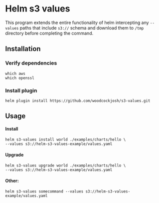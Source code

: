 # Helm s3 values

This program extends the entire functionality of helm intercepting any `--values` paths that include `s3://` schema and download them to `/tmp` directory before completing the command.

## Installation

### Verify dependencies
```shell
which aws
which openssl
```

### Install plugin
```shell
helm plugin install https://github.com/woodcockjosh/s3-values.git
```

## Usage

#### Install
```shell
helm s3-values install world ./examples/charts/hello \
--values s3://helm-s3-values-example/values.yaml
```

#### Upgrade
```shell
helm s3-values upgrade world ./examples/charts/hello \
--values s3://helm-s3-values-example/values.yaml
```

#### Other:
```
helm s3-values somecommand --values s3://helm-s3-values-example/values.yaml
```